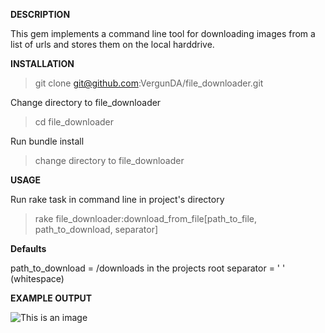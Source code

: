**DESCRIPTION**

This gem implements a command line tool for downloading images from a list of urls and stores them on the local harddrive. 

**INSTALLATION**

>git clone git@github.com:VergunDA/file_downloader.git

Change directory to file_downloader

>cd file_downloader

Run bundle install

> change directory to file_downloader

**USAGE**

Run rake task in command line in project's directory

>rake file_downloader:download_from_file[path_to_file, path_to_download, separator]

**Defaults**
 
path_to_download = /downloads in the projects root
separator = ' ' (whitespace)

**EXAMPLE OUTPUT**

![This is an image](https://i2.paste.pics/FER2L.png)
